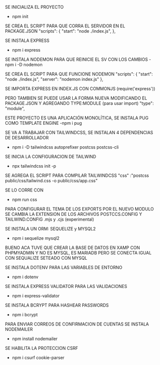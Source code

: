 SE INICIALIZA EL PROYECTO 
- npm init

SE CREA EL SCRIPT PARA QUE CORRA EL SERVIDOR EN EL PACKAGE.JSON
"scripts": {
    "start": "node ./index.js",
},

SE INSTALA EXPRESS
- npm i express

SE INSTALA NODEMON PARA QUE REINICIE EL SV CON LOS CAMBIOS
-npm i -D nodemon

SE CREA EL SCRIPT PARA QUE FUNCIONE NODEMON
"scripts": {
    "start": "node ./index.js",
    "server": "nodemon index.js"
},

SE IMPORTA EXPRESS EN INDEX.JS CON COMMONJS (require('express'))

PERO TAMBIEN SE PUEDE USAR LA FORMA NUEVA MODIFICANDO EL PACKAGE.JSON Y AGREGANDO TYPE:MODULE (para usar import)
"type": "module",

ESTE PROYECTO ES UNA APLICACIÓN MONOLÍTICA, SE INSTALA PUG COMO TEMPLATE ENGINE
-npm i pug

SE VA A TRABAJAR CON TAILWINDCSS, SE INSTALAN 4 DEPENDENCIAS DE DESARROLLADOR
- npm i -D tailwindcss autoprefixer postcss postcss-cli

SE INICIA LA CONFIGURACION DE TAILWIND
- npx tailwindcss init -p

SE AGREGA EL SCRIPT PARA COMPILAR TAILWINDCSS
"css" :"postcss public/css/tailwind.css -o public/css/app.css"

SE LO CORRE CON
- npm run css

PARA CONFIGURAR EL TEMA DE LOS EXPORTS POR EL NUEVO MODULO SE CAMBIA LA EXTENSION DE LOS ARCHIVOS POSTCCS.CONFIG Y TAILWIND.CONFIG
.mjs y .cjs (experimental)

SE INSTALA UN ORM: SEQUELIZE y MYSQL2
- npm i sequelize mysql2

BUENO ACA TUVE QUE CREAR LA BASE DE DATOS EN XAMP CON PHPMYADMIN Y NO ES MYSQL, ES MARIADB PERO SE CONECTA IGUAL CON SEQUALIZE SETEADO CON MYSQL 

SE INSTALA DOTENV PARA LAS VARIABLES DE ENTORNO
- npm i dotenv

SE INSTALA EXPRESS VALIDATOR PARA LAS VALIDACIONES
- npm i express-validator

SE INSTALA BCRYPT PARA HASHEAR PASSWORDS
- npm i bcrypt

PARA ENVIAR CORREOS DE CONFIRMACION DE CUENTAS SE INSTALA NODEMAILER
- npm install nodemailer

SE HABILITA LA PROTECCION CSRF
- npm i csurf cookie-parser



